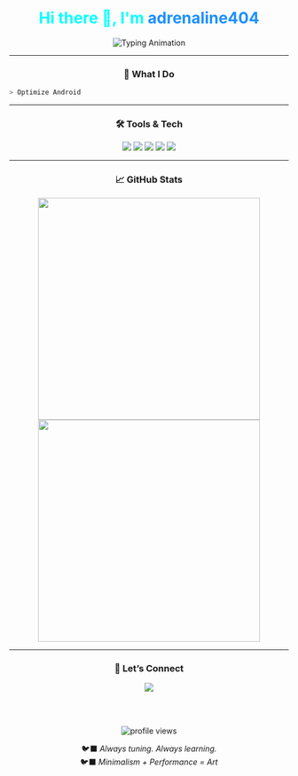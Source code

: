 <!-- Profile -->
<div align="center">

<h1 style="color:#00ffff;">Hi there 👋, I'm <span style="color:#1E90FF;">adrenaline404</span></h1>

<img src="https://readme-typing-svg.herokuapp.com?font=Fira+Code&weight=500&size=20&duration=3000&pause=800&color=00FFFF&center=true&vCenter=true&width=500&lines=Android+Tweaker;Modder" alt="Typing Animation" />

---

### 🧠 What I Do
</div>

```bash
> Optimize Android
```

---

<div align="center">

### 🛠️ Tools & Tech

</div>

<p align="center">
  <img src="https://img.shields.io/badge/Shell-Bash-blue?style=flat-square&logo=gnubash" />
  <img src="https://img.shields.io/badge/Magisk-Systemless-green?style=flat-square&logo=android" />
  <img src="https://img.shields.io/badge/Rust-Experimental-orange?style=flat-square&logo=rust" />
  <img src="https://img.shields.io/badge/Linux-Termux-informational?style=flat-square&logo=linux" />
  <img src="https://img.shields.io/badge/Android-Tweaks-success?style=flat-square&logo=android" />
</p>

---

<div align="center">

### 📈 GitHub Stats

<img src="https://github-readme-stats.vercel.app/api?username=adrenaline404&show_icons=true&theme=dark&hide_border=true&hide_title=true&count_private=true" width="400" />
<img src="https://github-readme-streak-stats.herokuapp.com/?user=adrenaline404&theme=dark&hide_border=true" width="400" />
<br>

---

### 🔗 Let’s Connect

<a href="https://t.me/adrenaline_404"><img src="https://img.shields.io/badge/Telegram-%23121011.svg?&style=flat-square&logo=telegram&logoColor=white" /></a>

<br><br>

<p><img src="https://komarev.com/ghpvc/?username=adrenaline404&label=Profile+Views&color=0e75b6&style=flat-square" alt="profile views" /></p>

🐦‍⬛ _Always tuning. Always learning._  
🐦‍⬛ _Minimalism + Performance = Art_

</div>
